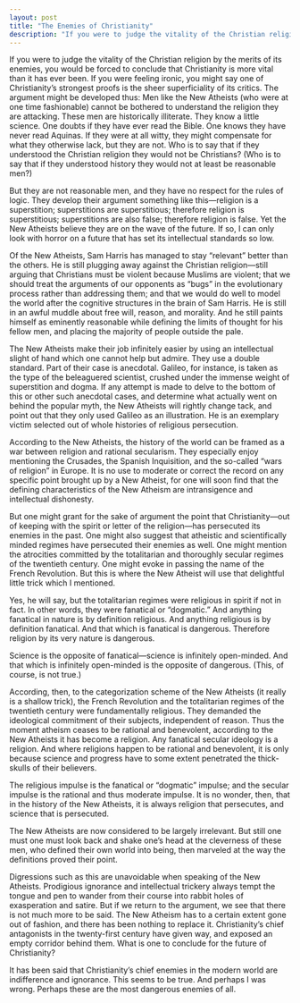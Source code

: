```yaml
---
layout: post
title: "The Enemies of Christianity"
description: "If you were to judge the vitality of the Christian religion by the merits of its enemies, you would be forced to conclude that Christianity is more vital than it has ever been..."
---
```


If you were to judge the vitality of the Christian religion by the merits of its enemies, you would be forced to conclude that Christianity is more vital than it has ever been. If you were feeling ironic, you might say one of Christianity’s strongest proofs is the sheer superficiality of its critics. The argument might be developed thus: Men like the New Atheists (who were at one time fashionable) cannot be bothered to understand the religion they are attacking. These men are historically illiterate. They know a little science. One doubts if they have ever read the Bible. One knows they have never read Aquinas. If they were at all witty, they might compensate for what they otherwise lack, but they are not. Who is to say that if they understood the Christian religion they would not be Christians? (Who is to say that if they understood history they would not at least be reasonable men?)

But they are not reasonable men, and they have no respect for the rules of logic. They develop their argument something like this—religion is a superstition; superstitions are superstitious; therefore religion is superstitious; superstitions are also false; therefore religion is false. Yet the New Atheists believe they are on the wave of the future. If so, I can only look with horror on a future that has set its intellectual standards so low.

Of the New Atheists, Sam Harris has managed to stay “relevant” better than the others. He is still plugging away against the Christian religion—still arguing that Christians must be violent because Muslims are violent; that we should treat the arguments of our opponents as “bugs” in the evolutionary process rather than addressing them; and that we would do well to model the world after the cognitive structures in the brain of Sam Harris. He is still in an awful muddle about free will, reason, and morality. And he still paints himself as eminently reasonable while defining the limits of thought for his fellow men, and placing the majority of people outside the pale.

The New Atheists make their job infinitely easier by using an intellectual slight of hand which one cannot help but admire. They use a double standard. Part of their case is anecdotal. Galileo, for instance, is taken as the type of the beleaguered scientist, crushed under the immense weight of superstition and dogma. If any attempt is made to delve to the bottom of this or other such anecdotal cases, and determine what actually went on behind the popular myth, the New Atheists will rightly change tack, and point out that they only used Galileo as an illustration. He is an exemplary victim selected out of whole histories of religious persecution.

According to the New Atheists, the history of the world can be framed as a war between religion and rational secularism. They especially enjoy mentioning the Crusades, the Spanish Inquisition, and the so-called “wars of religion” in Europe. It is no use to moderate or correct the record on any specific point brought up by a New Atheist, for one will soon find that the defining characteristics of the New Atheism are intransigence and intellectual dishonesty.

But one might grant for the sake of argument the point that Christianity—out of keeping with the spirit or letter of the religion—has persecuted its enemies in the past. One might also suggest that atheistic and scientifically minded regimes have persecuted their enemies as well. One might mention the atrocities committed by the totalitarian and thoroughly secular regimes of the twentieth century. One might evoke in passing the name of the French Revolution. But this is where the New Atheist will use that delightful little trick which I mentioned.

Yes, he will say, but the totalitarian regimes were religious in spirit if not in fact. In other words, they were fanatical or “dogmatic.” And anything fanatical in nature is by definition religious. And anything religious is by definition fanatical. And that which is fanatical is dangerous. Therefore religion by its very nature is dangerous.

Science is the opposite of fanatical—science is infinitely open-minded. And that which is infinitely open-minded is the opposite of dangerous. (This, of course, is not true.)

According, then, to the categorization scheme of the New Atheists (it really is a shallow trick), the French Revolution and the totalitarian regimes of the twentieth century were fundamentally religious. They demanded the ideological commitment of their subjects, independent of reason. Thus the moment atheism ceases to be rational and benevolent, according to the New Atheists it has become a religion. Any fanatical secular ideology is a religion. And where religions happen to be rational and benevolent, it is only because science and progress have to some extent penetrated the thick-skulls of their believers.

The religious impulse is the fanatical or “dogmatic” impulse; and the secular impulse is the rational and thus moderate impulse. It is no wonder, then, that in the history of the New Atheists, it is always religion that persecutes, and science that is persecuted.

The New Atheists are now considered to be largely irrelevant. But still one must one must look back and shake one’s head at the cleverness of these men, who defined their own world into being, then marveled at the way the definitions proved their point.

Digressions such as this are unavoidable when speaking of the New Atheists. Prodigious ignorance and intellectual trickery always tempt the tongue and pen to wander from their course into rabbit holes of exasperation and satire. But if we return to the argument, we see that there is not much more to be said. The New Atheism has to a certain extent gone out of fashion, and there has been nothing to replace it. Christianity’s chief antagonists in the twenty-first century have given way, and exposed an empty corridor behind them. What is one to conclude for the future of Christianity?

It has been said that Christianity’s chief enemies in the modern world are indifference and ignorance. This seems to be true. And perhaps I was wrong. Perhaps these are the most dangerous enemies of all.

